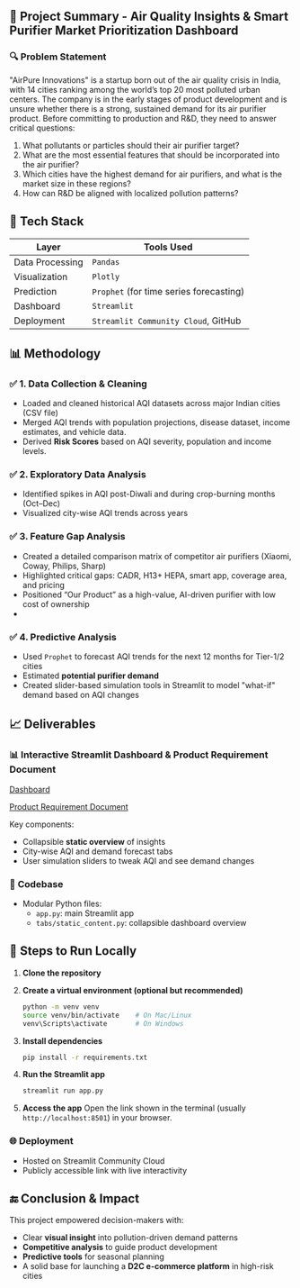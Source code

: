 ## 📘 Project Summary -  Air Quality Insights & Smart Purifier Market Prioritization Dashboard

### 🔍 **Problem Statement**
"AirPure Innovations" is a startup born out of the air quality crisis in India, with 14 cities ranking among the world’s top 20 most polluted urban centers. The company is in the early stages of product development and is unsure whether there is a strong, sustained demand for its air purifier product. Before committing to production and R&D, they need to answer critical questions:
1. What pollutants or particles should their air purifier target?
2. What are the most essential features that should be incorporated into the air purifier?
3. Which cities have the highest demand for air purifiers, and what is the market size in these regions?
4. How can R&D be aligned with localized pollution patterns?

## 🔧 Tech Stack

| Layer           | Tools Used                              |
| --------------- | --------------------------------------- |
| Data Processing | `Pandas`                      |
| Visualization   | `Plotly`      |
| Prediction      | `Prophet` (for time series forecasting) |
| Dashboard       | `Streamlit`       |
| Deployment      | `Streamlit Community Cloud`, GitHub     |


## 📊 Methodology
### ✅ **1. Data Collection & Cleaning**
* Loaded and cleaned historical AQI datasets across major Indian cities (CSV file)
* Merged AQI trends with population projections, disease dataset, income estimates, and vehicle data.
* Derived **Risk Scores** based on AQI severity, population and income levels.

### ✅ **2. Exploratory Data Analysis**
* Identified spikes in AQI post-Diwali and during crop-burning months (Oct–Dec)
* Visualized city-wise AQI trends across years

### ✅ **3. Feature Gap Analysis**
* Created a detailed comparison matrix of competitor air purifiers (Xiaomi, Coway, Philips, Sharp)
* Highlighted critical gaps: CADR, H13+ HEPA, smart app, coverage area, and pricing
* Positioned “Our Product” as a high-value, AI-driven purifier with low cost of ownership
* 
### ✅ **4. Predictive Analysis**
* Used `Prophet` to forecast AQI trends for the next 12 months for Tier-1/2 cities
* Estimated **potential purifier demand** 
* Created slider-based simulation tools in Streamlit to model "what-if" demand based on AQI changes


## 📈 Deliverables
### 📊 **Interactive Streamlit Dashboard & Product Requirement Document**
[Dashboard](https://aqianalysis-dfjvztzrg6rpcbrdz5ymya.streamlit.app/)

[Product Requirement Document](https://github.com/Sugiuma/Air-Quality/blob/main/Product_Req_Doc.md)

Key components:
* Collapsible **static overview** of insights
* City-wise AQI and demand forecast tabs
* User simulation sliders to tweak AQI and see demand changes

### 📁 **Codebase**
* Modular Python files:
  * `app.py`: main Streamlit app
  * `tabs/static_content.py`: collapsible dashboard overview


## 🚀 Steps to Run Locally
1. **Clone the repository**

2. **Create a virtual environment (optional but recommended)**
   ```bash
   python -m venv venv
   source venv/bin/activate    # On Mac/Linux
   venv\Scripts\activate       # On Windows
   ```
3. **Install dependencies**
   ```bash
   pip install -r requirements.txt
   ```
   
4. **Run the Streamlit app**
   ```bash
   streamlit run app.py
   ```

5. **Access the app**
   Open the link shown in the terminal (usually `http://localhost:8501`) in your browser.
 
### 🌐 **Deployment**
* Hosted on Streamlit Community Cloud
* Publicly accessible link with live interactivity

## 🔚 Conclusion & Impact
This project empowered decision-makers with:
* Clear **visual insight** into pollution-driven demand patterns
* **Competitive analysis** to guide product development
* **Predictive tools** for seasonal planning
* A solid base for launching a **D2C e-commerce platform** in high-risk cities


     

  


